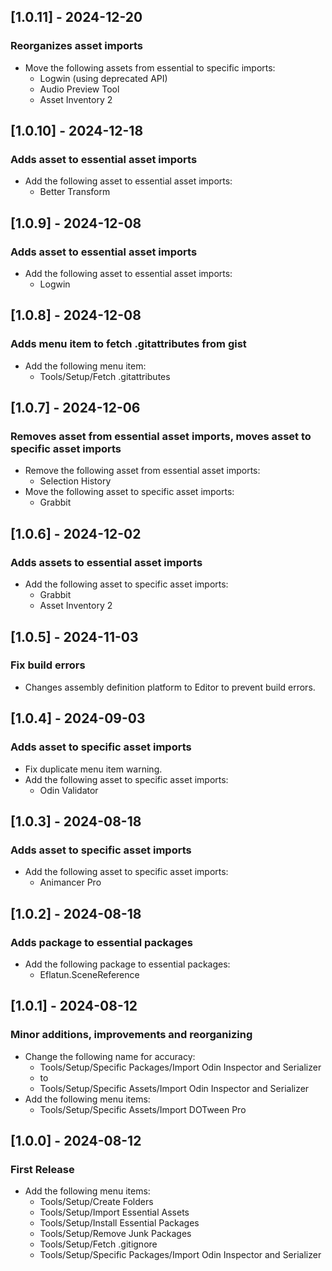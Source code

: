 ## [1.0.11] - 2024-12-20
### Reorganizes asset imports
- Move the following assets from essential to specific imports:
  - Logwin (using deprecated API)
  - Audio Preview Tool
  - Asset Inventory 2

## [1.0.10] - 2024-12-18
### Adds asset to essential asset imports
- Add the following asset to essential asset imports:
    - Better Transform

## [1.0.9] - 2024-12-08
### Adds asset to essential asset imports
- Add the following asset to essential asset imports:
  - Logwin

## [1.0.8] - 2024-12-08
### Adds menu item to fetch .gitattributes from gist
- Add the following menu item:
  - Tools/Setup/Fetch .gitattributes

## [1.0.7] - 2024-12-06
### Removes asset from essential asset imports, moves asset to specific asset imports
- Remove the following asset from essential asset imports:
    - Selection History
- Move the following asset to specific asset imports:
    - Grabbit

## [1.0.6] - 2024-12-02
### Adds assets to essential asset imports
- Add the following asset to specific asset imports:
    - Grabbit
    - Asset Inventory 2

## [1.0.5] - 2024-11-03
### Fix build errors
- Changes assembly definition platform to Editor to prevent build errors.

## [1.0.4] - 2024-09-03
### Adds asset to specific asset imports
- Fix duplicate menu item warning.
- Add the following asset to specific asset imports:
  - Odin Validator

## [1.0.3] - 2024-08-18
### Adds asset to specific asset imports
- Add the following asset to specific asset imports:
  - Animancer Pro

## [1.0.2] - 2024-08-18
### Adds package to essential packages
- Add the following package to essential packages:
  - Eflatun.SceneReference

## [1.0.1] - 2024-08-12
### Minor additions, improvements and reorganizing
- Change the following name for accuracy:
  - Tools/Setup/Specific Packages/Import Odin Inspector and Serializer
  - to
  - Tools/Setup/Specific Assets/Import Odin Inspector and Serializer
- Add the following menu items:
  - Tools/Setup/Specific Assets/Import DOTween Pro


## [1.0.0] - 2024-08-12
### First Release
- Add the following menu items:
  - Tools/Setup/Create Folders
  - Tools/Setup/Import Essential Assets
  - Tools/Setup/Install Essential Packages
  - Tools/Setup/Remove Junk Packages
  - Tools/Setup/Fetch .gitignore
  - Tools/Setup/Specific Packages/Import Odin Inspector and Serializer
